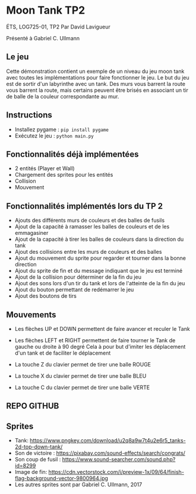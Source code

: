 # Moon Tank TP2
ÉTS, LOG725-01, TP2 
Par David Lavigueur

Présenté à Gabriel C. Ullmann

## Le jeu
Cette démonstration contient un exemple de un niveau du jeu moon tank avec toutes les implémentations pour faire fonctionner le jeu.
Le but du jeu est de sortir d'un labyrinthe avec un tank. Des murs vous barrent la route vous barrent la route, mais certains peuvent être brisés
en associant un tir de balle de la couleur correspondante au mur. 

## Instructions
- Installez pygame : `pip install pygame`
- Exécutez le jeu : `python main.py`

## Fonctionnalités déjà implémentées
- 2 entités (Player et Wall)
- Chargement des sprites pour les entités
- Collision
- Mouvement
## Fonctionnalités implémentés lors du TP 2
-  Ajouts des différents murs de couleurs et des balles de fusils
-  Ajout de la capacité à ramasser les balles de couleurs et de les emmagasiner
-  Ajout de la capacité à tirer les balles de couleurs dans la direction du tank
-  Ajout des collisions entre les murs de couleurs et des balles
-  Ajout du mouvement du sprite pour regarder et tourner dans la bonne direction
-  Ajout du sprite de fin et du message indiquant que le jeu est terminé
-  Ajout de la collision pour déterminer de la fin du jeu
-  Ajout des sons lors d'un tir du tank et lors de l'atteinte de la fin du jeu
-  Ajout du bouton permettant de redémarrer le jeu
-  Ajout des boutons de tirs

## Mouvements
- Les flèches UP et DOWN permettent de faire avancer et reculer le Tank
- Les flèches LEFT et RIGHT permettent de faire tourner le Tank de gauche ou droite à 90 degré
Cela à pour but d'imiter les déplacement d'un tank et de faciliter le déplacement

- La touche Z du clavier permet de tirer une balle ROUGE
- La touche X du clavier permet de tirer une balle BLEU
- La touche C du clavier permet de tirer une balle VERTE

## REPO GITHUB 


  

## Sprites
- Tank: https://www.pngkey.com/download/u2q8a9w7t4u2e6r5_tanks-2d-top-down-tank/
- Son de victoire : https://pixabay.com/sound-effects/search/congrats/
- Son coup de fusil : https://www.sound-searcher.com/sound.php?id=8299
- Image de fin: https://cdn.vectorstock.com/i/preview-1x/09/64/finish-flag-background-vector-9800964.jpg
- Les autres sprites sont par Gabriel C. Ullmann, 2017
